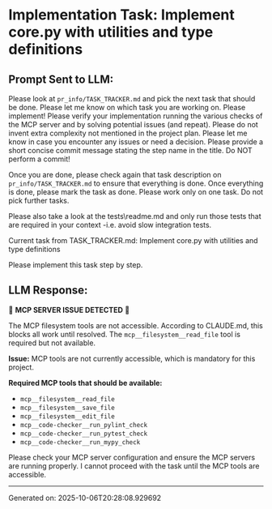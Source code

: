 # Implementation Task: Implement core.py with utilities and type definitions

## Prompt Sent to LLM:
Please look at `pr_info/TASK_TRACKER.md` and pick the next task that should be done.
Please let me know on which task you are working on.
Please implement!
Please verify your implementation running the various checks of the MCP server and by solving potential issues (and repeat).
Please do not invent extra complexity not mentioned in the project plan.
Please let me know in case you encounter any issues or need a decision.
Please provide a short concise commit message stating the step name in the title. Do NOT perform a commit!

Once you are done, please check again that task description on `pr_info/TASK_TRACKER.md` to ensure that everything is done.
Once everything is done, please mark the task as done.
Please work only on one task. Do not pick further tasks.

Please also take a look at the tests\readme.md and only run those tests that are required in your context -i.e. avoid slow integration tests.

Current task from TASK_TRACKER.md: Implement core.py with utilities and type definitions

Please implement this task step by step.

## LLM Response:
🚨 **MCP SERVER ISSUE DETECTED** 🚨

The MCP filesystem tools are not accessible. According to CLAUDE.md, this blocks all work until resolved. The `mcp__filesystem__read_file` tool is required but not available.

**Issue:** MCP tools are not currently accessible, which is mandatory for this project.

**Required MCP tools that should be available:**
- `mcp__filesystem__read_file`
- `mcp__filesystem__save_file`
- `mcp__filesystem__edit_file`
- `mcp__code-checker__run_pylint_check`
- `mcp__code-checker__run_pytest_check`
- `mcp__code-checker__run_mypy_check`

Please check your MCP server configuration and ensure the MCP servers are running properly. I cannot proceed with the task until the MCP tools are accessible.

---
Generated on: 2025-10-06T20:28:08.929692